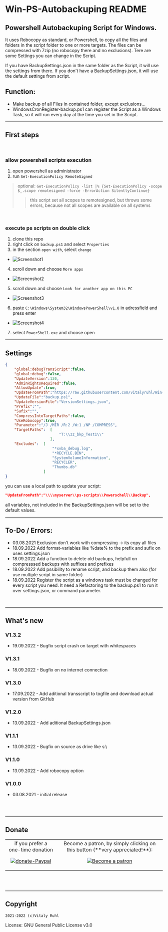 # Win-PS-Autobackuping README

<!-- markdownlint-disable MD033 -->
<!-- markdownlint-disable MD001 -->
<!-- markdownlint-disable MD013 -->
<!-- markdownlint-disable MD025 -->
<!-- markdownlint-disable MD026 -->

## Powershell Autobackuping Script for Windows. 

It uses Robocopy as standard, or Powershell, to copy all the files and folders in the script folder to one or more targets. The files can be compressed with 7zip (no robocopy there and no exclusions). Tere are some Settings you can change in the Script. 

If you have BackupSettings.json in the same folder as the Script, it will use the settings from there. If you don't have a BackupSettings.json, it will use the default settings from script.

## Function:

- Make backup of all Files in contained folder, except exclusions...
- WindowsCronRegister-backup.ps1 can register the Script as a Windows Task, so it will run every day at the time you set in the Script. 

---

## First steps

<br>

### allow powershell scripts execution

1. open powershell as administrator
2. run `Set-ExecutionPolicy RemoteSigned`

>optional: `Get-ExecutionPolicy -list |% {Set-ExecutionPolicy -scope $_.scope remotesigned -force -ErrorAction SilentlyContinue}`
>>this script set all scopes to remotesigned, but throws some errors, because not all scopes are available on all systems

<br>

### execute ps scripts on double click

1. clone this repo
2. right click on `backup.ps1` and select `Properties`
3. in the section `open with`, select `change`
  + ![Screenshot1](assets/Screenshot_1.jpg)
4. scroll down and choose `More apps`
  + ![Screenshot2](assets/Screenshot_2.jpg)
5. scroll down and choose `Look for another app on this PC`
  + ![Screenshot3](assets/Screenshot_3.jpg)
6. paste `C:\Windows\System32\WindowsPowerShell\v1.0` in adressfield and press enter
  + ![Screenshot4](assets/Screenshot_4.jpg)
7. select `PowerShell.exe` and choose open

---

## Settings

```json
{
    "global:debugTransScript":false,
    "global:debug":false,
    "UpdateVersion":130,
    "AdminRightsRequired":false,
    "AllowUpdate":true,
    "UpdateFromPath":"https://raw.githubusercontent.com/vitalyruhl/Win-PS-Autobackuping/master",
    "UpdateFile":"backup.ps1",
    "UpdateVersionFile":"VersionSettings.json",
    "Prefix":"",
    "Sufix":"",
    "CompressIntoTargetPaths":false,
    "UseRobocopy":true,
    "Parameter":"/J /MIR /R:2 /W:1 /NP /COMPRESS",
    "TargetPaths":  [
                        "T:\\zz_bkp_Test1\\"
                    ],
    "Excludes":  [
                     "*xvba_debug.log",
                     "*RECYCLE.BIN",
                     "SystemVolumeInformation",
                     "RECYCLER",
                     "Thumbs.db"
                 ]
}
```

you can use a local path to update your script:

```json
"UpdateFromPath":"\\\\myserver\\ps-scripts\\Powerschell\\Backup",

```

all variables, not included in the BackupSettings.json will be set to the default values.

---

## To-Do / Errors: 

- 03.08.2021 Exclusion don't work with compressing -> its copy all files
- 18.09.2022 Add format-variables like %date% to the prefix and sufix on uses settings.json
- 18.09.2022 Add a function to delete old backups, helpfull on compresssed backups with suffixes and prefixes
- 18.09.2022 Add pssibility to rename script, and backup them also (for use multiple script in same folder)
- 18.09.2022 Register the script as a windows task must be changed for every script you need. It need a Refactoring to the backup.ps1 to run it over settings.json, or command parameter.



<br>

---

## What's new

### V1.3.2

- 19.09.2022 - Bugfix script crash on target with whitespaces  

### V1.3.1

- 18.09.2022 - Bugfix on no internet connection  

### V1.3.0

- 17.09.2022 - Add aditional transscript to togfile and download actual version from GitHub 

### V1.2.0

- 13.09.2022 - Add aditional BackupSettings.json 

### V1.1.1

- 13.09.2022 - Bugfix on source as drive like s:\

### V1.1.0

- 13.09.2022 - Add robocopy option

### V1.0.0

- 03.08.2021 - initial release


<br>
<br>

---

## Donate

<table align="center" width="100%" border="0" bgcolor:=#3f3f3f>
<tr align="center">
<td align="center">  
if you prefer a one-time donation

[![donate-Paypal](https://www.paypalobjects.com/en_US/i/btn/btn_donateCC_LG.gif)](https://paypal.me/FamilieRuhl)

</td>

<td align="center">  
Become a patron, by simply clicking on this button (**very appreciated!**):

[![Become a patron](https://c5.patreon.com/external/logo/become_a_patron_button.png)](https://www.patreon.com/join/6555448/checkout?ru=undefined)

</td>
</tr>
</table>

<br>
<br>

---

## Copyright

`2021-2022 (c)Vitaly Ruhl`

License: GNU General Public License v3.0